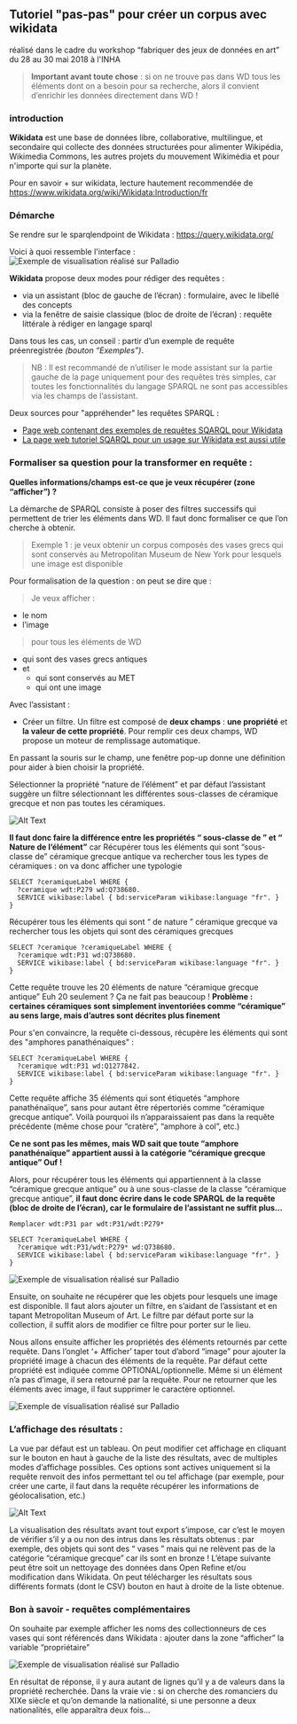 ## Tutoriel "pas-pas" pour créer un corpus avec wikidata
réalisé dans le cadre du workshop “fabriquer des jeux de données en art” du 28 au 30 mai 2018 à l'INHA

> **Important avant toute chose** : si on ne trouve pas dans WD tous les éléments dont on a besoin pour sa recherche, alors il convient d’enrichir les données directement dans WD !

### introduction
**Wikidata** est une base de données libre, collaborative, multilingue, et secondaire qui collecte des données structurées pour alimenter Wikipédia, Wikimedia Commons, les autres projets du mouvement Wikimédia et pour n'importe qui sur la planète.

Pour en savoir + sur wikidata, lecture hautement recommendée de https://www.wikidata.org/wiki/Wikidata:Introduction/fr

### Démarche

Se rendre sur le sparqlendpoint de Wikidata : https://query.wikidata.org/

Voici à quoi ressemble l'interface :
![Exemple de visualisation réalisé sur Palladio](./img/tuto_wikidata_1.png)

**Wikidata** propose deux modes pour rédiger des requêtes :
* via un assistant (bloc de gauche de l’écran) : formulaire, avec le libellé des concepts
* via la fenêtre de saisie classique (bloc de droite de l’écran) : requête littérale à rédiger en langage sparql

Dans tous les cas, un conseil : partir d’un exemple de requête préenregistrée *(bouton “Exemples”)*.
> NB : Il est recommandé de n’utiliser le mode assistant sur la partie gauche de la page uniquement pour des requêtes très simples, car toutes les fonctionnalités du langage SPARQL ne sont pas accessibles via les champs de l’assistant.

Deux sources pour "appréhender" les requêtes SPARQL :
* [Page web contenant des exemples de requêtes SQARQL  pour Wikidata](https://www.wikidata.org/wiki/Wikidata:SPARQL_query_service/queries/examples)
* [La page web tutoriel SQARQL pour un usage sur Wikidata est aussi utile](https://www.wikidata.org/wiki/Wikidata:SPARQL_tutorial)

### Formaliser sa question pour la transformer en requête :

**Quelles informations/champs est-ce que je veux récupérer (zone “afficher”) ?**

La démarche de SPARQL consiste à poser des filtres successifs qui permettent de trier les éléments dans WD. Il faut donc formaliser ce que l’on cherche à obtenir.

> Exemple 1 : je veux obtenir un corpus composés des vases grecs qui sont conservés au Metropolitan Museum de New York pour lesquels une image est disponible

Pour formalisation de la question : on peut se dire que :

> Je veux afficher :
* le nom
* l’image

> pour tous les éléments de WD
* qui sont des vases grecs antiques
* et
  * qui sont conservés au MET
  * qui ont une image

Avec l’assistant :

* Créer un filtre. Un filtre est composé de **deux champs** : **une propriété** et **la valeur de cette propriété**. Pour remplir ces deux champs, WD propose un moteur de remplissage automatique.

En passant la souris sur le champ, une fenêtre pop-up donne une définition pour aider à bien choisir la propriété.

Sélectionner la propriété “nature de l’élément” et par défaut l’assistant suggère un filtre sélectionnant les différentes sous-classes de céramique grecque et non pas toutes les céramiques.

![Alt Text](./img/tuto_wikidata_assistant_requete.gif)

**Il faut donc faire  la différence entre les propriétés “ sous-classe de ” et “ Nature de l’élément”** car
Récupérer tous les éléments qui sont “sous-classe de” céramique grecque antique va rechercher tous les types de céramiques : on va donc afficher une typologie

````sparql
SELECT ?ceramiqueLabel WHERE {
  ?ceramique wdt:P279 wd:Q738680.
  SERVICE wikibase:label { bd:serviceParam wikibase:language "fr". }
}
````

Récupérer tous les éléments qui sont “ de nature ” céramique grecque va rechercher tous les objets qui sont des céramiques grecques

````sparql
SELECT ?ceramique ?ceramiqueLabel WHERE {
  ?ceramique wdt:P31 wd:Q738680.
  SERVICE wikibase:label { bd:serviceParam wikibase:language "fr". }
}
````

Cette requête trouve les 20 éléments de nature “céramique grecque antique”
Euh 20 seulement ? Ça ne fait pas beaucoup !
**Problème : certaines céramiques sont simplement inventoriées comme “céramique” au sens large, mais d’autres sont décrites plus finement**

Pour s'en convaincre, la requête ci-dessous, récupère les éléments qui sont des "amphores panathénaiques" :
````sparql
SELECT ?ceramiqueLabel WHERE {
  ?ceramique wdt:P31 wd:Q1277842.
  SERVICE wikibase:label { bd:serviceParam wikibase:language "fr". }
}
````
Cette requête affiche 35 éléments qui sont étiquetés “amphore panathénaïque”, sans pour autant être répertoriés comme “céramique grecque antique”. Voilà pourquoi ils n’apparaissaient pas dans la requête précédente (même chose pour “cratère”, “amphore à col”, etc.)

**Ce ne sont pas les mêmes, mais WD sait que toute “amphore panathénaïque” appartient aussi à la catégorie “céramique grecque antique”
Ouf !**

Alors, pour récupérer tous les éléments qui appartiennent à la classe “céramique grecque antique” ou à une sous-classe de la classe “céramique grecque antique”, **il faut donc écrire dans le code SPARQL de la requête (bloc de droite de l’écran), car le formulaire de l’assistant ne suffit plus…**
````
Remplacer wdt:P31 par wdt:P31/wdt:P279*
````
````sparql
SELECT ?ceramiqueLabel WHERE {
  ?ceramique wdt:P31/wdt:P279* wd:Q738680.
  SERVICE wikibase:label { bd:serviceParam wikibase:language "fr". }
}
````
![Exemple de visualisation réalisé sur Palladio](./img/tuto_wikidata_2.png)

Ensuite, on souhaite ne récupérer que les objets pour lesquels une image est disponible. Il faut alors ajouter un filtre, en s’aidant de l’assistant et en tapant Metropolitan Museum of Art. Le filtre par défaut porte sur la collection, il suffit alors de modifier ce filtre pour porter sur le lieu.

Nous allons ensuite afficher les propriétés des éléments retournés par cette requête.
Dans l’onglet ‘+ Afficher’ taper tout d’abord “image” pour ajouter la propriété image à chacun des éléments de la requête.
Par défaut cette propriété est indiquée comme OPTIONAL/optionnelle. Même si un élément n’a pas d’image, il sera retourné par la requête. Pour ne retourner que les éléments avec image, il faut supprimer le caractère optionnel.

![Exemple de visualisation réalisé sur Palladio](./img/tuto_wikidata_3.png)

### L’affichage des résultats :  

La vue par défaut est un tableau. On peut modifier cet affichage en cliquant sur le bouton en haut à gauche de la liste des résultats, avec de multiples modes d’affichage possibles. Ces options sont actives uniquement si la requête renvoit des infos permettant tel ou tel affichage (par exemple, pour créer une carte, il faut dans la requête récupérer les informations de géolocalisation, etc.)

![Alt Text](./img/tuto_wikidata_assistant_requete.gif)

La visualisation des résultats avant tout export s’impose, car c’est le moyen de vérifier s’il y a ou non des intrus dans les résultats obtenus : par exemple, des objets qui sont des “ vases ” mais qui ne relèvent pas de la catégorie “céramique grecque” car ils sont en bronze ! L’étape suivante peut être soit un nettoyage des données dans Open Refine et/ou modification dans Wikidata.
On peut télécharger les résultats sous différents formats (dont le CSV) bouton en haut à droite de la liste obtenue.

### Bon à savoir - requêtes complémentaires

On souhaite par exemple afficher les noms des collectionneurs de ces vases qui sont référencés dans Wikidata : ajouter dans la zone “afficher” la variable “propriétaire”

![Exemple de visualisation réalisé sur Palladio](./img/tuto_wikidata_4.png)

En résultat de réponse, il y aura autant de lignes qu’il y a de valeurs dans la propriété recherchée. Dans la vraie vie : si on cherche des romanciers du XIXe siècle et qu’on demande la nationalité, si une personne a deux nationalités, elle apparaîtra deux fois…
